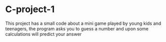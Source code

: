 # C-project-1
This project has a small code about a mini game played by young kids and teenagers, the program asks you to guess a number and upon some calculations will predict your answer
